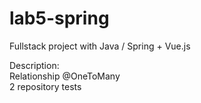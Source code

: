 # lab5-spring
Fullstack project with Java / Spring + Vue.js

Description:<br>
Relationship @OneToMany <br>
2 repository tests
